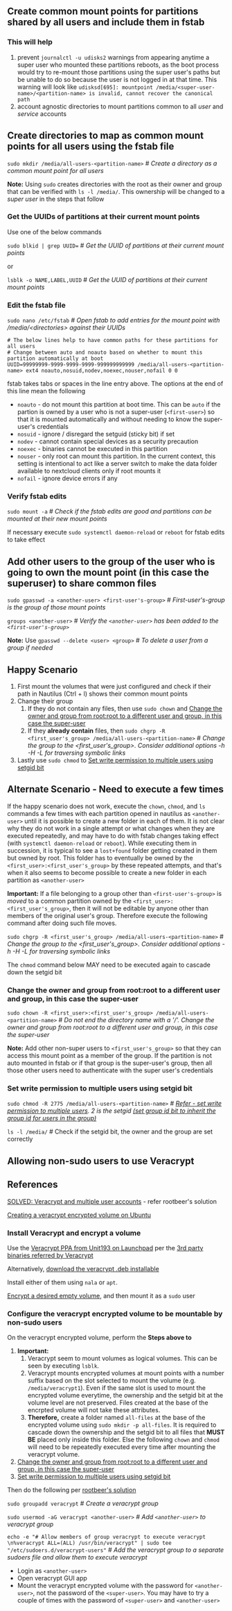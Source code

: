 ## Create common mount points for partitions shared by all users and include them in fstab

### This will help 
1. prevent `journalctl -u udisks2` warnings from appearing anytime a super user who mounted these partitions reboots, as the boot process would try to re-mount those partitions using the super user's paths but be unable to do so because the user is not logged in at that time. This warning will look like `udisksd[695]: mountpoint /media/<super-user-name>/<partition-name> is invalid, cannot recover the canonical path`
2. account agnostic directories to mount partitions common to all _user_ and _service_ accounts

## Create directories to map as common mount points for all users using the fstab file
 
`sudo mkdir /media/all-users-<partition-name>` # *Create a directory as a common mount point for all users*

**Note:** Using `sudo` creates directories with the root as their owner and group that can be verified with `ls -l /media/`. This ownership will be changed to a _super user_ in the steps that follow


### Get the UUIDs of partitions at their current mount points 

Use one of the below commands

`sudo blkid | grep UUID=` # *Get the UUID of partitions at their current mount points*

or

`lsblk -o NAME,LABEL,UUID` # *Get the UUID of partitions at their current mount points*

### Edit the fstab file

`sudo nano /etc/fstab` # *Open fstab to add entries for the mount point with /media/\<directories\> against their UUIDs*
 
 ```
# The below lines help to have common paths for these partitions for all users
# Change between auto and noauto based on whether to mount this partition automatically at boot
UUID=99999999-9999-9999-9999-999999999999 /media/all-users-<partition-name> ext4 noauto,nosuid,nodev,noexec,nouser,nofail 0 0
```
fstab takes tabs or spaces in the line entry above. The options at the end of this line mean the following 
* `noauto` - do not mount this partition at boot time. This can be `auto` if the partion is owned by a user who is not a super-user (`<first-user>`) so that it is mounted automatically and without needing to know the super-user's credentials
* `nosuid` - ignore / disregard the setguid (sticky bit) if set
* `nodev` - cannot contain special devices as a security precaution
* `noexec` - binaries cannot be executed in this partition
* `nouser` - only root can mount this partition. In the current context, this setting is intentional to act like a server switch to make the data folder available to nextcloud clients only if root mounts it
* `nofail` - ignore device errors if any

### Verify fstab edits

`sudo mount -a` # *Check if the fstab edits are good and partitions can be mounted at their new mount points*

If necessary execute `sudo systemctl daemon-reload` or `reboot` for fstab edits to take effect

## Add other users to the group of the user who is going to own the mount point (in this case the superuser) to share common files

`sudo gpasswd -a <another-user> <first-user's-group>` # *First-user's-group is the group of those mount points*

`groups <another-user>` # *Verify the `<another-user>` has been added to the `<first-user's-group>`*

**Note:** Use `gpasswd --delete <user> <group>` # *To delete a user from a group if needed*

## Happy Scenario
1.  First mount the volumes that were just configured and check if their path in Nautilus (Ctrl + l) shows their common mount points
2.  Change their group
    1.  If they do not contain any files, then use `sudo chown` and [Change the owner and group from root:root to a different user and group, in this case the super-user](#change-the-owner-and-group-from-rootroot-to-a-different-user-and-group-in-this-case-the-super-user)
    2.  If they **already contain** files, then `sudo chgrp -R <first_user's_group> /media/all-users-<partition-name>` # *Change the group to the <first_user's_group>. Consider additional options -h -H -L for traversing symbolic links*
1.  Lastly use `sudo chmod` to [Set write permission to multiple users using setgid bit](#set-write-permission-to-multiple-users-using-setgid-bit)

## Alternate Scenario - Need to execute a few times

If the happy scenario does not work, execute the `chown`, `chmod`, and `ls` commands a few times with each partition opened in nautilus as `<another-user>` until it is possible to create a new folder in each of them. It is not clear why they do not work in a single attempt or what changes when they are executed repeatedly, and may have to do with fstab changes taking effect (with `systemctl daemon-reload` or `reboot`). While executing them in succession, it is typical to see a `lost+found` folder getting created in them but owned by root. This folder has to eventually be owned by the `<first_user>:<first_user's_group>` by these repeated attempts, and that's when it also seems to become possible to create a new folder in each partition as `<another-user>`

__Important:__ If a file belonging to a group other than `<first-user's-group>` is _moved_ to a common partition owned by the `<first_user>:<first_user's_group>`, then it will not be editable by anyone other than members of the original user's group. Therefore execute the following command after doing such file moves.

`sudo chgrp -R <first_user's_group> /media/all-users-<partition-name>` # *Change the group to the <first_user's_group>. Consider additional options -h -H -L for traversing symbolic links*

The `chmod` command below MAY need to be executed again to cascade down the setgid bit

### Change the owner and group from root:root to a different user and group, in this case the super-user

`sudo chown -R <first_user>:<first_user's_group> /media/all-users-<partition-name>` # *Do not end the directory name with a '/'. Change the owner and group from root:root to a different user and group, in this case the super-user*

**Note:** Add other non-super users to `<first_user's_group>` so that they can access this mount point as a member of the group. If the partition is not auto mounted in fstab or if that group is the super-user's group, then all those other users need to authenticate with the super user's credentials

### Set write permission to multiple users using setgid bit

`sudo chmod -R 2775 /media/all-users-<partition-name>` # *[Refer - set write permission to multiple users](https://ubuntuforums.org/archive/index.php/t-2017287.html). 2 is the setgid [(set group id bit to inherit the group id for users in the group)](https://linuxconfig.org/how-to-use-special-permissions-the-setuid-setgid-bit)*

`ls -l /media/` # Check if the setgid bit, the owner and the group are set correctly


## Allowing non-sudo users to use Veracrypt

## References
[SOLVED: Veracrypt and multiple user accounts](https://forums.linuxmint.com/viewtopic.php?p=1933439) - refer rootbeer's solution

[Creating a veracrypt encrypted volume on Ubuntu](https://linuxconfig.org/full-disk-encryption-with-veracrypt-on-ubuntu-linux)

### Install Veracrypt and encrypt a volume

Use the [Veracrypt PPA from Unit193 on Launchpad](https://launchpad.net/~unit193/+archive/ubuntu/encryption) per the [3rd party binaries referred by Veracrypt](https://veracrypt.fr/en/Contributed%20Resources.html)

Alternatively, [download the veracrypt .deb installable](https://veracrypt.fr/en/Downloads.html) 

Install either of them using `nala` or `apt`.

[Encrypt a desired empty volume](https://linuxconfig.org/full-disk-encryption-with-veracrypt-on-ubuntu-linux), and then mount it as a `sudo` user

### Configure the veracrypt encrypted volume to be mountable by non-sudo users

On the veracrypt encrypted volume, perform the __Steps above to__
1.  __Important:__
    1.  Veracrypt seem to mount volumes as logical volumes. This can be seen by executing `lsblk`.
    1.  Veracrypt mounts encrypted volumes at mount points with a number suffix based on the slot selected to mount the volume (e.g. `/media/veracrypt1`). Even if the same slot is used to mount the encrypted volume everytime, the ownership and the setgid bit at the volume level are not preserved. Files created at the base of the encrpted volume will not take these attributes. 
    1.  __Therefore,__ create a folder named `all-files` at the base of the encrypted volume using `sudo mkdir -p all-files`. It is required to cascade down the ownership and the setgid bit to all files that __MUST BE__ placed only inside this folder. Else the following `chown` and `chmod` will need to be repeatedly executed every time after mounting the veracrypt volume. 
1.  [Change the owner and group from root:root to a different user and group, in this case the super-user](#change-the-owner-and-group-from-rootroot-to-a-different-user-and-group-in-this-case-the-super-user)
1.  [Set write permission to multiple users using setgid bit](#set-write-permission-to-multiple-users-using-setgid-bit)

Then do the following per [rootbeer's solution](https://forums.linuxmint.com/viewtopic.php?p=1913627&sid=7923c6cd8706987055ec0f1c34828d0a#p1913627)

`sudo groupadd veracrypt` # *Create a veracrypt group*

`sudo usermod -aG veracrypt <another-user>`  # *Add `<another-user>` to veracrypt group*

`echo -e "# Allow members of group veracrypt to execute veracrypt \n%veracrypt ALL=(ALL) /usr/bin/veracrypt" | sudo tee "/etc/sudoers.d/veracrypt-users"` # *Add the veracrypt group to a separate sudoers file and allow them to execute veracrypt*

-  Login as `<another-user>`
-  Open veracrypt GUI app
-  Mount the veracrypt encrypted volume with the password for `<another-user>`, not the password of the `<super-user>`. You may have to try a couple of times with the password of `<super-user>` and `<another-user>`
